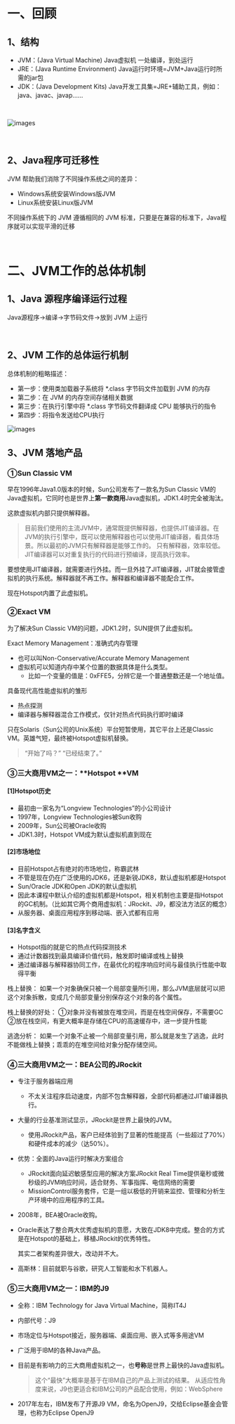 # 一、回顾
## 1、结构
- JVM：(Java Virtual Machine) Java虚拟机 一处编译，到处运行
- JRE：(Java Runtime Environment) Java运行时环境=JVM+Java运行时所需的jar包
- JDK：(Java Development Kits) Java开发工具集=JRE+辅助工具，例如：java、javac、javap……

<br/>

![images](assets/01/img001.png)

<br/>

## 2、Java程序可迁移性
JVM 帮助我们消除了不同操作系统之间的差异：
- Windows系统安装Windows版JVM
- Linux系统安装Linux版JVM

不同操作系统下的 JVM 遵循相同的 JVM 标准，只要是在兼容的标准下，Java程序就可以实现平滑的迁移

<br/>

# 二、JVM工作的总体机制

## 1、Java 源程序编译运行过程
Java源程序→编译→字节码文件→放到 JVM 上运行

<br/>

## 2、JVM 工作的总体运行机制

总体机制的粗略描述：

- 第一步：使用类加载器子系统将 *.class 字节码文件加载到 JVM 的内存
- 第二步：在 JVM 的内存空间存储相关数据
- 第三步：在执行引擎中将 *.class 字节码文件翻译成 CPU 能够执行的指令
- 第四步：将指令发送给CPU执行

![images](assets/01/img002.png)

## 3、JVM 落地产品

### ①Sun Classic VM

早在1996年Java1.0版本的时候，Sun公司发布了一款名为Sun Classic VM的Java虚拟机，它同时也是世界上**第一款商用**Java虚拟机，JDK1.4时完全被淘汰。

这款虚拟机内部只提供解释器。

> 目前我们使用的主流JVM中，通常既提供解释器，也提供JIT编译器。在JVM的执行引擎中，既可以使用解释器也可以使用JIT编译器，看具体场景。所以最初的JVM只有解释器是能够工作的。
只有解释器，效率较低。
JIT编译器可以对重复执行的代码进行预编译，提高执行效率。

要想使用JIT编译器，就需要进行外挂。而一旦外挂了JIT编译器，JIT就会接管虚拟机的执行系统。解释器就不再工作。解释器和编译器不能配合工作。

现在Hotspot内置了此虚拟机。



### ②Exact VM

为了解决Sun Classic VM的问题，JDK1.2时，SUN提供了此虚拟机。

Exact Memory Management：准确式内存管理

- 也可以叫Non-Conservative/Accurate Memory Management
- 虚拟机可以知道内存中某个位置的数据具体是什么类型。
    - 比如一个变量的值是：0xFFE5，分辨它是一个普通整数还是一个地址值。

具备现代高性能虚拟机的雏形

- 热点探测
- 编译器与解释器混合工作模式，仅针对热点代码执行即时编译

只在Solaris（Sun公司的Unix系统）平台短暂使用，其它平台上还是Classic VM。英雄气短，最终被Hotspot虚拟机替换。

> “开始了吗？”
“已经结束了。”



### ③三大商用VM之一：**Hotspot **VM

#### [1]Hotspot历史

- 最初由一家名为“Longview Technologies”的小公司设计
- 1997年，Longview Technologies被Sun收购
- 2009年，Sun公司被Oracle收购
- JDK1.3时，Hotspot VM成为默认虚拟机直到现在



#### [2]市场地位

- 目前Hotspot占有绝对的市场地位，称霸武林
- 不管是现在仍在广泛使用的JDK6，还是新锐JDK8，默认虚拟机都是Hotspot
- Sun/Oracle JDK和Open JDK的默认虚拟机
- 因此本课程中默认介绍的虚拟机都是Hotspot，相关机制也主要是指Hotspot的GC机制。（比如其它两个商用虚拟机：JRockit、J9，都没法方法区的概念）
- 从服务器、桌面应用程序到移动端、嵌入式都有应用



#### [3]名字含义

- Hotspot指的就是它的热点代码探测技术
- 通过计数器找到最具编译价值代码，触发即时编译或栈上替换
- 通过编译器与解释器协同工作，在最优化的程序响应时间与最佳执行性能中取得平衡

栈上替换：
如果一个对象确保只被一个局部变量所引用，那么JVM底层就可以把这个对象拆散，变成几个局部变量分别保存这个对象的各个属性。

栈上替换的好处：
①对象并没有被放在堆空间，而是在栈空间保存，不需要GC
②放在栈空间，有更大概率是存储在CPU的高速缓存中，进一步提升性能

逃逸分析：
如果一个对象不止被一个局部变量引用，那么就是发生了逃逸，此时不能做栈上替换；乖乖的在堆空间给对象分配存储空间。



### ④三大商用VM之一：BEA公司的JRockit

- 专注于服务器端应用
    - 不太关注程序启动速度，内部不包含解释器，全部代码都通过JIT编译器执行。
- 大量的行业基准测试显示，JRockit是世界上最快的JVM。
    - 使用JRockit产品，客户已经体验到了显著的性能提高（一些超过了70%）和硬件成本的减少（达50%）。
- 优势：全面的Java运行时解决方案组合
    - JRockit面向延迟敏感型应用的解决方案JRockit Real Time提供毫秒或微秒级的JVM响应时间，适合财务、军事指挥、电信网络的需要
    - MissionControl服务套件，它是一组以极低的开销来监控、管理和分析生产环境中的应用程序的工具。
- 2008年，BEA被Oracle收购。
- Oracle表达了整合两大优秀虚拟机的意愿，大致在JDK8中完成。整合的方式是在Hotspot的基础上，移植JRockit的优秀特性。

  其实二者架构差异很大，改动并不大。
- 高斯林：目前就职与谷歌，研究人工智能和水下机器人。



### ⑤三大商用VM之一：IBM的J9

- 全称：IBM Technology for Java Virtual Machine，简称IT4J
- 内部代号：J9
- 市场定位与Hotspot接近，服务器端、桌面应用、嵌入式等多用途VM
- 广泛用于IBM的各种Java产品。
- 目前是有影响力的三大商用虚拟机之一，也**号称**是世界上最快的Java虚拟机。

  > 这个“最快”大概率是基于在IBM自己的产品上测试的结果。
  从适应性角度来说，J9也更适合和IBM公司的产品配合使用，例如：WebSphere
- 2017年左右，IBM发布了开源J9 VM，命名为OpenJ9，交给Eclipse基金会管理，也称为Eclipse OpenJ9